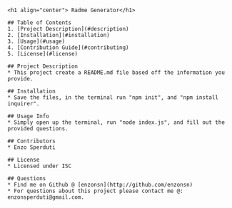 
    <h1 align="center"> Radme Generator</h1>

    ## Table of Contents
    1. [Project Description](#description)
    2. [Installation](#installation)
    3. [Usage](#usage)
    4. [Contribution Guide](#contributing)
    5. [License](#license)
    
    ## Project Description 
    * This project create a README.md file based off the information you provide.
    
    ## Installation
    * Save the files, in the terminal run "npm init", and "npm install inquirer".
    
    ## Usage Info
    * Simply open up the terminal, run "node index.js", and fill out the provided questions.
    
    ## Contributors
    * Enzo Sperduti
    
    ## License
    * Licensed under ISC
    
    ## Questions
    * Find me on Github @ [enzonsn](http://github.com/enzonsn)
    * For questions about this project please contact me @: enzonsperduti@gmail.com.
  